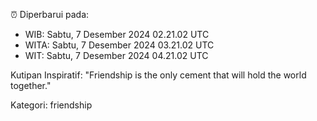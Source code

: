 ⏰ Diperbarui pada:
- WIB: Sabtu, 7 Desember 2024 02.21.02 UTC
- WITA: Sabtu, 7 Desember 2024 03.21.02 UTC
- WIT: Sabtu, 7 Desember 2024 04.21.02 UTC

Kutipan Inspiratif:
"Friendship is the only cement that will hold the world together."


Kategori: friendship

